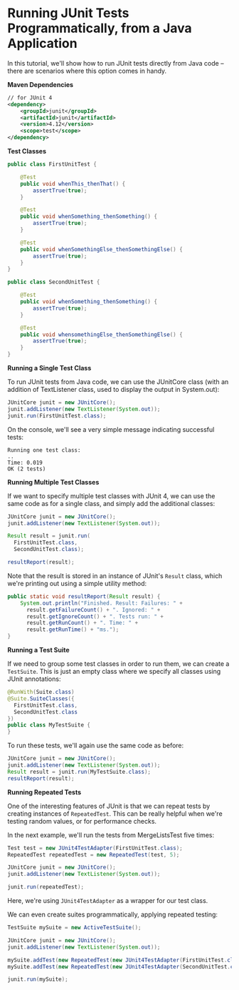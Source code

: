 # Running JUnit Tests Programmatically, from a Java Application

In this tutorial, we'll show how to run JUnit tests directly from Java code – there are scenarios where this option comes in handy.

**Maven Dependencies**

```xml
// for JUnit 4
<dependency> 
    <groupId>junit</groupId> 
    <artifactId>junit</artifactId> 
    <version>4.12</version> 
    <scope>test</scope> 
</dependency>
```

**Test Classes**

```java
public class FirstUnitTest {

    @Test
    public void whenThis_thenThat() {
        assertTrue(true);
    }

    @Test
    public void whenSomething_thenSomething() {
        assertTrue(true);
    }

    @Test
    public void whenSomethingElse_thenSomethingElse() {
        assertTrue(true);
    }
}
```

```java
public class SecondUnitTest {

    @Test
    public void whenSomething_thenSomething() {
        assertTrue(true);
    }

    @Test
    public void whensomethingElse_thenSomethingElse() {
        assertTrue(true);
    }
}
```

**Running a Single Test Class**

To run JUnit tests from Java code, we can use the JUnitCore class (with an addition of TextListener class, used to display the output in System.out):

```java
JUnitCore junit = new JUnitCore();
junit.addListener(new TextListener(System.out));
junit.run(FirstUnitTest.class);
```

On the console, we'll see a very simple message indicating successful tests:

```
Running one test class:
..
Time: 0.019
OK (2 tests)
```

**Running Multiple Test Classes**

If we want to specify multiple test classes with JUnit 4, we can use the same code as for a single class, and simply add the additional classes:

```java
JUnitCore junit = new JUnitCore();
junit.addListener(new TextListener(System.out));

Result result = junit.run(
  FirstUnitTest.class, 
  SecondUnitTest.class);

resultReport(result);
```

Note that the result is stored in an instance of JUnit's `Result` class, which we're printing out using a simple utility method:

```java
public static void resultReport(Result result) {
    System.out.println("Finished. Result: Failures: " +
      result.getFailureCount() + ". Ignored: " +
      result.getIgnoreCount() + ". Tests run: " +
      result.getRunCount() + ". Time: " +
      result.getRunTime() + "ms.");
}
```

**Running a Test Suite**

If we need to group some test classes in order to run them, we can create a `TestSuite`. This is just an empty class where we specify all classes using JUnit annotations:

```java
@RunWith(Suite.class)
@Suite.SuiteClasses({
  FirstUnitTest.class,
  SecondUnitTest.class
})
public class MyTestSuite {
}
```

To run these tests, we'll again use the same code as before:

```java
JUnitCore junit = new JUnitCore();
junit.addListener(new TextListener(System.out));
Result result = junit.run(MyTestSuite.class);
resultReport(result);
```

**Running Repeated Tests**

One of the interesting features of JUnit is that we can repeat tests by creating instances of `RepeatedTest`. This can be really helpful when we're testing random values, or for performance checks.

In the next example, we'll run the tests from MergeListsTest five times:

```java
Test test = new JUnit4TestAdapter(FirstUnitTest.class);
RepeatedTest repeatedTest = new RepeatedTest(test, 5);

JUnitCore junit = new JUnitCore();
junit.addListener(new TextListener(System.out));

junit.run(repeatedTest);
```

Here, we're using `JUnit4TestAdapter` as a wrapper for our test class.

We can even create suites programmatically, applying repeated testing:

```java
TestSuite mySuite = new ActiveTestSuite();

JUnitCore junit = new JUnitCore();
junit.addListener(new TextListener(System.out));

mySuite.addTest(new RepeatedTest(new JUnit4TestAdapter(FirstUnitTest.class), 5));
mySuite.addTest(new RepeatedTest(new JUnit4TestAdapter(SecondUnitTest.class), 3));

junit.run(mySuite);
```
